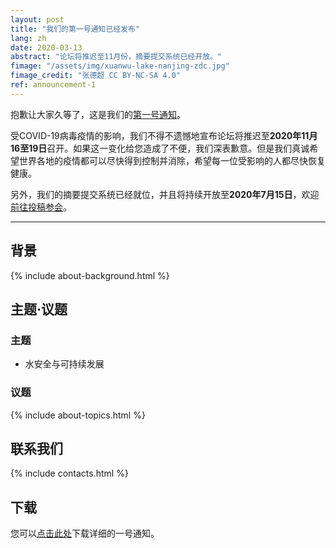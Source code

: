 ```yaml
---
layout: post
title: "我们的第一号通知已经发布"
lang: zh
date: 2020-03-13
abstract: "论坛将推迟至11月份，摘要提交系统已经开放。"
fimage: "/assets/img/xuanwu-lake-nanjing-zdc.jpg"
fimage_credit: "张德超 CC BY-NC-SA 4.0"
ref: announcement-1
---
```

抱歉让大家久等了，这是我们的[<i class="fas fa-file-pdf fa-fw mr-1"></i>第一号通知](/assets/doc/estds2020-announcement-1-zh.pdf)。

受COVID-19病毒疫情的影响，我们不得不遗憾地宣布论坛将推迟至**2020年11月16至19日**召开。如果这一变化给您造成了不便，我们深表歉意。但是我们真诚希望世界各地的疫情都可以尽快得到控制并消除，希望每一位受影响的人都尽快恢复健康。

另外，我们的摘要提交系统已经就位，并且将持续开放至**2020年7月15日**，欢迎[前往投稿参会](/zh/take-part)。

---
## 背景

{% include about-background.html %}

## 主题·议题

### 主题

- 水安全与可持续发展

### 议题

{% include about-topics.html %}

## 联系我们

{% include contacts.html %}

## 下载

您可以[点击此处](/assets/doc/estds2020-announcement-1-zh.pdf)下载详细的一号通知。